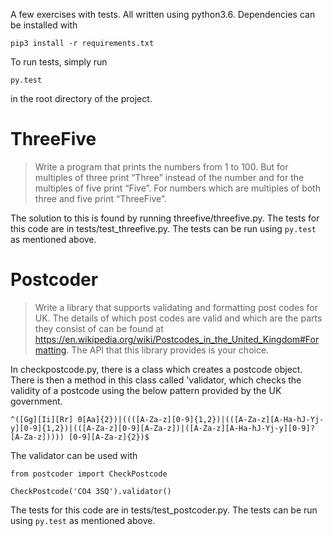 A few exercises with tests. All written using python3.6. Dependencies can be installed with

`pip3 install -r requirements.txt`

To run tests, simply run 

`py.test`

in the root directory of the project.

ThreeFive
=========
> Write a program that prints the numbers from 1 to 100. But for multiples of three print “Three” instead of the number and for the multiples of five print “Five”. For numbers which are multiples of both three and five print “ThreeFive”.

The solution to this is found by running threefive/threefive.py. The tests for this code are in tests/test_threefive.py. The tests can be run using `py.test` as mentioned above.

Postcoder
=========

> Write a library that supports validating and formatting post codes for UK. The details of which post codes are valid and which are the parts they consist of can be found at https://en.wikipedia.org/wiki/Postcodes_in_the_United_Kingdom#Formatting. The API that this library provides is your choice.

In checkpostcode.py, there is a class which creates a postcode object. There is then a method in this class called 'validator, which checks the validity of a postcode using the below pattern provided by the UK government.

`^([Gg][Ii][Rr] 0[Aa]{2})|((([A-Za-z][0-9]{1,2})|(([A-Za-z][A-Ha-hJ-Yj-y][0-9]{1,2})|(([A-Za-z][0-9][A-Za-z])|([A-Za-z][A-Ha-hJ-Yj-y][0-9]?[A-Za-z])))) [0-9][A-Za-z]{2})$`
 
The validator can be used with

```
from postcoder import CheckPostcode

CheckPostcode('CO4 3SQ').validator()
```

The tests for this code are in tests/test_postcoder.py. The tests can be run using `py.test` as mentioned above.
